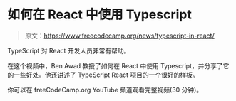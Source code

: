 # 如何在 React 中使用 Typescript

> 原文：<https://www.freecodecamp.org/news/typescript-in-react/>

TypeScript 对 React 开发人员非常有帮助。

在这个视频中，Ben Awad 教授了如何在 React 中使用 Typescript，并分享了它的一些好处。他还讲述了 TypeScript React 项目的一个很好的样板。

你可以在 freeCodeCamp.org YouTube 频道观看完整视频(30 分钟)。‌